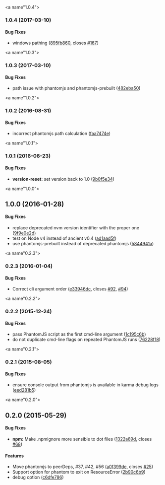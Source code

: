 <a name"1.0.4"></a>
### 1.0.4 (2017-03-10)


#### Bug Fixes

* windows pathing ([895fb860](https://github.com/karma-runner/karma-phantomjs-launcher/commit/895fb860), closes [#167](https://github.com/karma-runner/karma-phantomjs-launcher/issues/167))


<a name"1.0.3"></a>
### 1.0.3 (2017-03-10)


#### Bug Fixes

* path issue with phantomjs and phantomjs-prebuilt ([482eba50](https://github.com/karma-runner/karma-phantomjs-launcher/commit/482eba50))


<a name"1.0.2"></a>
### 1.0.2 (2016-08-31)


#### Bug Fixes

* incorrect phantomjs path calculation ([faa7474e](https://github.com/karma-runner/karma-phantomjs-launcher/commit/faa7474e))


<a name"1.0.1"></a>
### 1.0.1 (2016-06-23)


#### Bug Fixes

* **version-reset:** set version back to 1.0 ([9b0f5e34](https://github.com/karma-runner/karma-phantomjs-launcher/commit/9b0f5e34))


<a name"1.0.0"></a>
## 1.0.0 (2016-01-28)


#### Bug Fixes

* replace deprecated nvm version identifier with the proper one ([9f9e0e2d](https://github.com/karma-runner/karma-phantomjs-launcher/commit/9f9e0e2d))
* test on Node v4 instead of ancient v0.4 ([ad1aad5f](https://github.com/karma-runner/karma-phantomjs-launcher/commit/ad1aad5f))
* use phantomjs-prebuilt instead of deprecated phantomjs ([5844941a](https://github.com/karma-runner/karma-phantomjs-launcher/commit/5844941a))


<a name"0.2.3"></a>
### 0.2.3 (2016-01-04)


#### Bug Fixes

* Correct cli argument order ([e33946dc](https://github.com/karma-runner/karma-phantomjs-launcher/commit/e33946dc), closes [#92](https://github.com/karma-runner/karma-phantomjs-launcher/issues/92), [#94](https://github.com/karma-runner/karma-phantomjs-launcher/issues/94))


<a name"0.2.2"></a>
### 0.2.2 (2015-12-24)


#### Bug Fixes

* pass PhantomJS script as the first cmd-line argument ([1c195c6b](https://github.com/karma-runner/karma-phantomjs-launcher/commit/1c195c6b))
* do not duplicate cmd-line flags on repeated PhantomJS runs ([76228f18](https://github.com/karma-runner/karma-phantomjs-launcher/commit/76228f18))


<a name"0.2.1"></a>
### 0.2.1 (2015-08-05)


#### Bug Fixes

* ensure console output from phantomjs is available in karma debug logs ([eed281b5](https://github.com/karma-runner/karma-phantomjs-launcher/commit/eed281b5))

<a name"0.2.0"></a>
## 0.2.0 (2015-05-29)


#### Bug Fixes

* **npm:** Make .npmignore more sensible to dot files ([1322a89d](https://github.com/karma-runner/karma-phantomjs-launcher/commit/1322a89d), closes [#68](https://github.com/karma-runner/karma-phantomjs-launcher/issues/68))


#### Features

* Move phantomjs to peerDeps, #37, #42, #56 ([a0f399de](https://github.com/karma-runner/karma-phantomjs-launcher/commit/a0f399de), closes [#25](https://github.com/karma-runner/karma-phantomjs-launcher/issues/25))
* Support option for phantom to exit on ResourceError ([2b90c6b9](https://github.com/karma-runner/karma-phantomjs-launcher/commit/2b90c6b9))
* debug option ([c6dfe786](https://github.com/karma-runner/karma-phantomjs-launcher/commit/c6dfe786))
